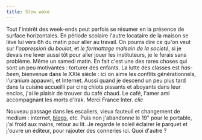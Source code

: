 ```yaml
---
title: Slow wake
---
```


Tout l'intérêt des week-ends peut parfois se résumer en la présence de surface
horizontales. En période scolaire l'autre locataire de la maison se lève lui
vers 6h du matin pour aller au travail. On pourra dire ce qu'on veut sur
_l'oppression du boulot_, et _le formattage malsain de la societé_, si je
devais me lever aussi tôt pour aller jouer les instituteurs, je le ferais sans
problème. Même un samedi matin. En fait c'est une des rares choses qui sont un
peu motivantes : torturer des enfants. La lutte des classes est _has-been_,
bienvenue dans le XXIè siècle : ici on aime les conflits générationnels,
l'uranium appauvri, et Internet. Aussi quand je descend un peu plus tard dans
la cuisine accueilli par cinq chiots pissants et aboyants dans leur enclos,
j'ai le plaisir de trouver du café chaud. Le café, l'amer ami accompagnant les
morts d'Irak. Merci France Inter. *clic*

Nouveau passage dans les escaliers, vieux fauteuil et changement de medium :
internet, [blogs](http://www.dooce.com), etc. Puis non j'abandonne le 19" pour
le portable, j'ai froid aux mains, retour au lit. Je regarde le soleil
éclairer le parquet et j'ouvre un éditeur, pour rajouter des conneries ici.
Quoi d'autre ?

